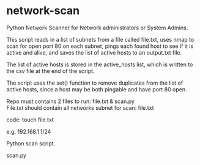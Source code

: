 # network-scan
Python Network Scanner for Network administrators or System Admins.

This script reads in a list of subnets from a file called file.txt, uses nmap to scan for open port 80 on each subnet, pings each found host to see if it is active and alive, and saves the list of active hosts to an output.txt file. 

The list of active hosts is stored in the active_hosts list, which is written to the csv file at the end of the script. 

The script uses the set() function to remove duplicates from the list of active hosts, since a host may be both pingable and have port 80 open.


Repo must contains 2 files to run: file.txt & scan.py
<br>
File.txt should contain all networks subnet for scan: file.txt 

code:
touch file.txt 

e.g. 192.168.1.1/24


Python scan script. 

scan.py




